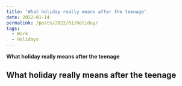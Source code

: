 ```yaml
---
title: 'What holiday really means after the teenage'
date: 2022-01-14
permalink: /posts/2022/01/Holiday/
tags:
  - Work
  - Holidays
---
```


**What holiday really means after the teenage**

What holiday really means after the teenage
------
